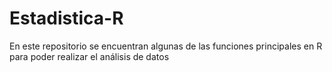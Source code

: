 # Estadistica-R
En este repositorio se encuentran algunas de las funciones principales en R para poder realizar el análisis de datos
